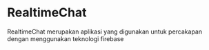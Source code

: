 # RealtimeChat
RealtimeChat merupakan aplikasi yang digunakan untuk percakapan dengan menggunakan teknologi firebase 
